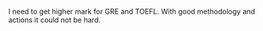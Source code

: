 I need to get higher mark for GRE and TOEFL. With good methodology and actions it could not be hard.
